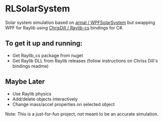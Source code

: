 # RLSolarSystem
Solar system simulation based on <a href="https://github.com/arinal/WpfSolarSystem">arinal / WPFSolarSystem</a> but swapping WPF for Raylib using <a href="https://github.com/ChrisDill/Raylib-cs">ChrisDill / Raylib-cs</a> bindings for C#.

## To get it up and running:
- Get Raylib_cs package from nuget
- Get Raylib DLL from Raylib releases (follow instructions on Chriss Dill's bindings readme)

## Maybe Later
- Use Raylib physics
- Add/delete objects interactively
- Change mass/accel properties on selected object

Note: This is a just-for-fun project, not meant to be an accurate simulation.
